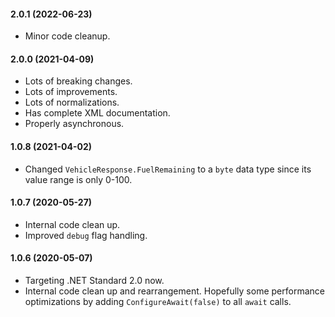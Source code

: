 #### 2.0.1 (2022-06-23)

- Minor code cleanup.

#### 2.0.0 (2021-04-09)

- Lots of breaking changes.
- Lots of improvements.
- Lots of normalizations.
- Has complete XML documentation.
- Properly asynchronous.

#### 1.0.8 (2021-04-02)

- Changed `VehicleResponse.FuelRemaining` to a `byte` data type since its value range is only 0-100.

#### 1.0.7 (2020-05-27)

- Internal code clean up.
- Improved `debug` flag handling.

#### 1.0.6 (2020-05-07)

- Targeting .NET Standard 2.0 now.
- Internal code clean up and rearrangement. Hopefully some performance optimizations by adding `ConfigureAwait(false)` to all `await` calls.